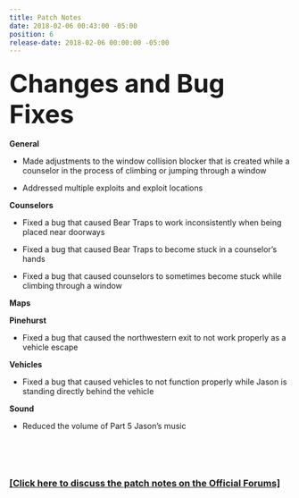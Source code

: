 ```yaml
---
title: Patch Notes
date: 2018-02-06 00:43:00 -05:00
position: 6
release-date: 2018-02-06 00:00:00 -05:00
---
```


<h3 style="text-align: left;"><span style="font-size:45px;"><strong>Changes and Bug Fixes</strong></span></h3>

**General**

  * Made adjustments to the window collision blocker that is created while a counselor in the process of climbing or jumping through a window 

  * Addressed multiple exploits and exploit locations

**Counselors**

  * Fixed a bug that caused Bear Traps to work inconsistently when being placed near doorways

  * Fixed a bug that caused Bear Traps to become stuck in a counselor’s hands

  * Fixed a bug that caused counselors to sometimes become stuck while climbing through a window 

**Maps**

**Pinehurst**

  * Fixed a bug that caused the northwestern exit to not work properly as a vehicle escape

**Vehicles**

  * Fixed a bug that caused vehicles to not function properly while Jason is standing directly behind the vehicle

**Sound**

  * Reduced the volume of Part 5 Jason’s music

<p>&nbsp;</p>
<p>&nbsp;</p>

### [[Click here to discuss the patch notes on the Official Forums]](http://forum.f13game.com/topic/16729-patch-notes-020618/)
